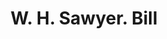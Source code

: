 ---
doi: 10.7916/D8ST91VG
date_other: '1880'
date_other_textual: 1880-1889
form: printed ephemera
genre:
- Invoices
name:
- W. H. Sawyer
object_in_context_url: https://biggert.cul.columbia.edu/items/view/ave_biggert_00534
subject_hierarchical_geographic:
- Worcester, Massachusetts, United States
subject_name:
- W. H. Sawyer
title: W. H. Sawyer. Bill
sort_title: W. H. Sawyer. Bill
call_number: ave_biggert_00534
coordinates:
- 42.266666666666666,-71.8
pid: ave_biggert_00534
identifiers: ave_biggert_00534
thumbnail: https://derivativo-2.library.columbia.edu/iiif/2/ldpd:343866/full/!256,256/0/native.jpg
permalink: "/biggert/ave_biggert_00534/"
layout: iiif-image-page
---
